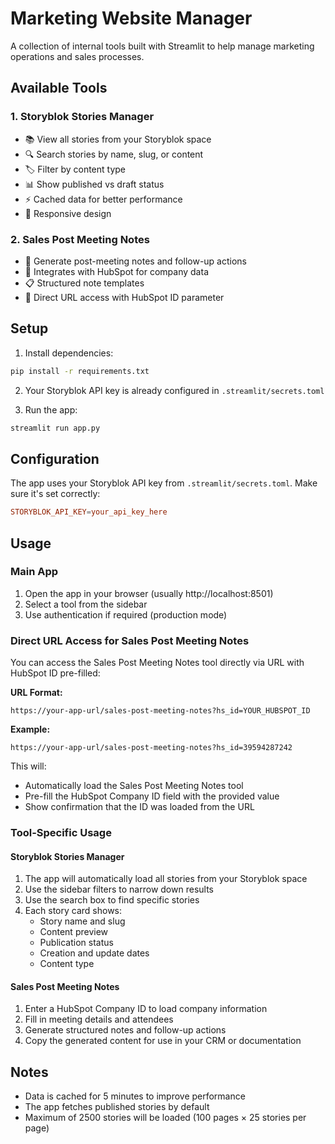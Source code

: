 # Marketing Website Manager

A collection of internal tools built with Streamlit to help manage marketing operations and sales processes.

## Available Tools

### 1. Storyblok Stories Manager
- 📚 View all stories from your Storyblok space
- 🔍 Search stories by name, slug, or content
- 🏷️ Filter by content type
- 📊 Show published vs draft status
- ⚡ Cached data for better performance
- 📱 Responsive design

### 2. Sales Post Meeting Notes
- 📝 Generate post-meeting notes and follow-up actions
- 🔗 Integrates with HubSpot for company data
- 📋 Structured note templates
- 🚀 Direct URL access with HubSpot ID parameter

## Setup

1. Install dependencies:
```bash
pip install -r requirements.txt
```

2. Your Storyblok API key is already configured in `.streamlit/secrets.toml`

3. Run the app:
```bash
streamlit run app.py
```

## Configuration

The app uses your Storyblok API key from `.streamlit/secrets.toml`. Make sure it's set correctly:

```toml
STORYBLOK_API_KEY=your_api_key_here
```

## Usage

### Main App
1. Open the app in your browser (usually http://localhost:8501)
2. Select a tool from the sidebar
3. Use authentication if required (production mode)

### Direct URL Access for Sales Post Meeting Notes
You can access the Sales Post Meeting Notes tool directly via URL with HubSpot ID pre-filled:

**URL Format:**
```
https://your-app-url/sales-post-meeting-notes?hs_id=YOUR_HUBSPOT_ID
```

**Example:**
```
https://your-app-url/sales-post-meeting-notes?hs_id=39594287242
```

This will:
- Automatically load the Sales Post Meeting Notes tool
- Pre-fill the HubSpot Company ID field with the provided value
- Show confirmation that the ID was loaded from the URL

### Tool-Specific Usage

#### Storyblok Stories Manager
1. The app will automatically load all stories from your Storyblok space
2. Use the sidebar filters to narrow down results
3. Use the search box to find specific stories
4. Each story card shows:
   - Story name and slug
   - Content preview
   - Publication status
   - Creation and update dates
   - Content type

#### Sales Post Meeting Notes
1. Enter a HubSpot Company ID to load company information
2. Fill in meeting details and attendees
3. Generate structured notes and follow-up actions
4. Copy the generated content for use in your CRM or documentation

## Notes

- Data is cached for 5 minutes to improve performance
- The app fetches published stories by default
- Maximum of 2500 stories will be loaded (100 pages × 25 stories per page)
